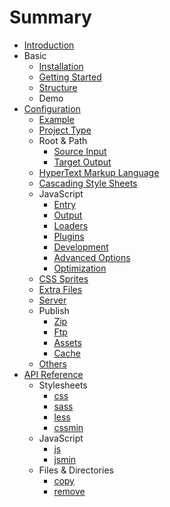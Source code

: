 # Summary

- [Introduction](README.md)
- Basic
  - [Installation](basic/installation.md)
  - [Getting Started](basic/getting-started.md)
  - [Structure](basic/structure.md)
  - Demo
- [Configuration](configuration/toc.md)
  - [Example](configuration/example.md)
  - [Project Type](configuration/project.md)
  - Root & Path
    - [Source Input](configuration/path.md#input)
    - [Target Output](configuration/path.md#output)
  - [HyperText Markup Language](configuration/html.md)
  - [Cascading Style Sheets](configuration/styles.md)
  - JavaScript
    - [Entry](configuration/scripts.md#entry)
    - [Output](configuration/scripts.md#output)
    - [Loaders](configuration/scripts.md#loaders)
    - [Plugins](configuration/scripts.md#plugins)
    - [Development](configuration/scripts.md#development)
    - [Advanced Options](configuration/scripts.md#advanced-options)
    - [Optimization](configuration/scripts.md#optimization)
  - [CSS Sprites](configuration/sprites.md)
  - [Extra Files](configuration/extras.md)
  - [Server](configuration/server.md)
  - Publish
    - [Zip](configuration/publish.md#zip)
    - [Ftp](configuration/publish.md#ftp)
    - [Assets](configuration/publish.md#assets)
    - [Cache](configuration/publish.md#cache)
  - [Others](configuration/others.md)
- [API Reference](api/toc.md)
  - Stylesheets
    - [css](api/stylesheets.md#mixcssinput-output)
    - [sass](api/stylesheets.md#mixsassinput-output)
    - [less](api/stylesheets.md#mixlessinput-output)
    - [cssmin](api/stylesheets.md#mixcssmininput-output-renameoptions)
  - JavaScript
    - [js](api/javascript.md#mixjsinput-output)
    - [jsmin](api/javascript.md#mixjsmininput-output-renameoptions)
  - Files & Directories
    - [copy](api/files.md#copyfromtorenameoptions)
    - [remove](api/files.md#removesrc)

